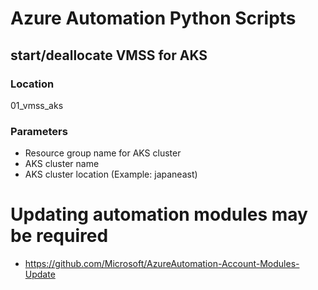 # Azure Automation Python Scripts

## start/deallocate VMSS for AKS

### Location

01_vmss_aks

### Parameters

- Resource group name for AKS cluster
- AKS cluster name
- AKS cluster location (Example: japaneast)

# Updating automation modules may be required

- https://github.com/Microsoft/AzureAutomation-Account-Modules-Update
